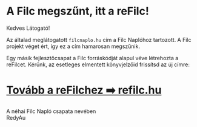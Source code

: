 # A Filc megszűnt, itt a reFilc!

Kedves Látogató!

Az általad meglátogatott `filcnaplo.hu` cím a Filc Naplóhoz tartozott. A Filc projekt véget ért, így ez a cím hamarosan megszűnik.

Egy másik fejlesztőcsapat a Filc forráskódját alapul véve létrehozta a reFilcet. Kérünk, az esetleges elmentett könyvjelzőid frissítsd az új címre:

# [Tovább a reFilchez ➡️ refilc.hu](https://refilc.hu/)

A néhai Filc Napló csapata nevében\
RedyAu
